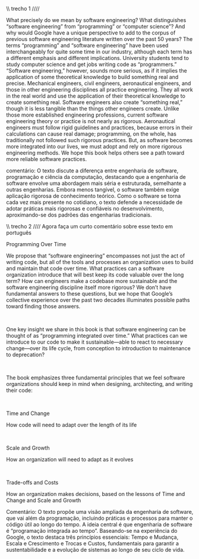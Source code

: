 \\\\ trecho 1 ////

What precisely do we mean by software engineering? What distinguishes “software engineering” from “programming” or “computer science”? And why would Google have a unique perspective to add to the corpus of previous software engineering literature written over the past 50 years? The terms “programming” and “software engineering” have been used interchangeably for quite some time in our industry, although each term has a different emphasis and different implications. University students tend to study computer science and get jobs writing code as “programmers.” “Software engineering,” however, sounds more serious, as if it implies the application of some theoretical knowledge to build something real and precise. Mechanical engineers, civil engineers, aeronautical engineers, and those in other engineering disciplines all practice engineering. They all work in the real world and use the application of their theoretical knowledge to create something real. Software engineers also create “something real,” though it is less tangible than the things other engineers create. Unlike those more established engineering professions, current software engineering theory or practice is not nearly as rigorous. Aeronautical engineers must follow rigid guidelines and practices, because errors in their calculations can cause real damage; programming, on the whole, has traditionally not followed such rigorous practices. But, as software becomes more integrated into our lives, we must adopt and rely on more rigorous engineering methods. We hope this book helps others see a path toward more reliable software practices.


comentário: O texto discute a diferença entre engenharia de software, programação e ciência da computação, destacando que a engenharia de software envolve uma abordagem mais séria e estruturada, semelhante a outras engenharias. Embora menos tangível, o software também exige aplicação rigorosa de conhecimento teórico. Como o software se torna cada vez mais presente no cotidiano, o texto defende a necessidade de adotar práticas mais rigorosas e confiáveis no desenvolvimento, aproximando-se dos padrões das engenharias tradicionais.




\\\\ trecho 2 //// 
Agora faça um curto comentário sobre esse texto em português

Programming Over Time

We propose that “software engineering” encompasses not just the act of writing code, but all of the tools and processes an organization uses to build and maintain that code over time. What practices can a software organization introduce that will best keep its code valuable over the long term? How can engineers make a codebase more sustainable and the software engineering discipline itself more rigorous? We don’t have fundamental answers to these questions, but we hope that Google’s collective experience over the past two decades illuminates possible paths toward finding those answers.

 

One key insight we share in this book is that software engineering can be thought of as “programming integrated over time.” What practices can we introduce to our code to make it sustainable—able to react to necessary change—over its life cycle, from conception to introduction to maintenance to deprecation?

 

The book emphasizes three fundamental principles that we feel software organizations should keep in mind when designing, architecting, and writing their code:

 

Time and Change

How code will need to adapt over the length of its life

 

Scale and Growth

How an organization will need to adapt as it evolves

 

Trade-offs and Costs

How an organization makes decisions, based on the lessons of Time and Change and Scale and Growth


Comentário: O texto propõe uma visão ampliada da engenharia de software, que vai além da programação, incluindo práticas e processos para manter o código útil ao longo do tempo. A ideia central é que engenharia de software é “programação integrada ao tempo”. Baseando-se na experiência do Google, o texto destaca três princípios essenciais: Tempo e Mudança, Escala e Crescimento e Trocas e Custos, fundamentais para garantir a sustentabilidade e a evolução de sistemas ao longo de seu ciclo de vida.

